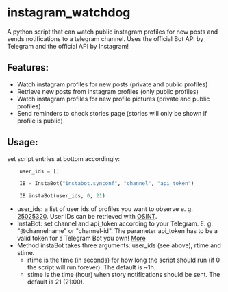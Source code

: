 # instagram_watchdog
A python script that can watch public instagram profiles for new posts and sends notifications to a telegram channel. Uses the official Bot API by Telegram and the official API by Instagram!

## Features:
- Watch instagram profiles for new posts (private and public profiles)
- Retrieve new posts from instagram profiles (only public profiles)
- Watch instagram profiles for new profile pictures (private and public profiles)
- Send reminders to check stories page (stories will only be shown if profile is public)

## Usage:

set script entries at bottom accordingly:

```python
	user_ids = []

	IB = InstaBot("instabot.synconf", "channel", "api_token")

	IB.instaBot(user_ids, 0, 21)
```

- user_ids: a list of user ids of profiles you want to observe e. g. [25025320](https://instagram.com/instagram). User IDs can be retrieved with [OSINT](https://inteltechniques.com/menu.html).
- InstaBot: set channel and api_token according to your Telegram. E. g. "@channelname" or "channel-id". The parameter api_token has to be a valid token for a Telegram Bot you own! [More](https://core.telegram.org/)
- Method instaBot takes three arguments: user_ids (see above), rtime and stime.
  - rtime is the time (in seconds) for how long the script should run (if 0 the script will run forever). The default is ~1h.
  - stime is the time (hour) when story notifications should be sent. The default is 21 (21:00).
